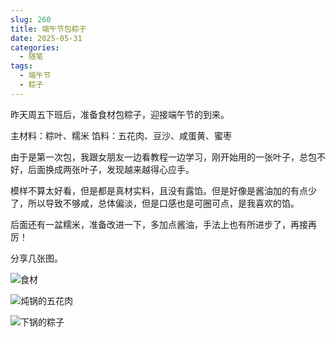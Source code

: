 ```yaml
---
slug: 260
title: 端午节包粽子
date: 2025-05-31
categories: 
  - 随笔
tags: 
  - 端午节
  - 粽子
---
```



昨天周五下班后，准备食材包粽子，迎接端午节的到来。

主材料：粽叶、糯米
馅料：五花肉、豆沙、咸蛋黄、蜜枣

由于是第一次包，我跟女朋友一边看教程一边学习，刚开始用的一张叶子，总包不好，后面换成两张叶子，发现越来越得心应手。

模样不算太好看，但是都是真材实料，且没有露馅。但是好像是酱油加的有点少了，所以导致不够咸，总体偏淡，但是口感也是可圈可点，是我喜欢的馅。

后面还有一盆糯米，准备改进一下，多加点酱油，手法上也有所进步了，再接再厉！

分享几张图。

![食材](https://imgurl.zishu.me/2025/05/1748699210445.webp)

![炖锅的五花肉](https://imgurl.zishu.me/2025/05/1748699221343.webp)

![下锅的粽子](https://imgurl.zishu.me/2025/05/1748699230228.webp)
